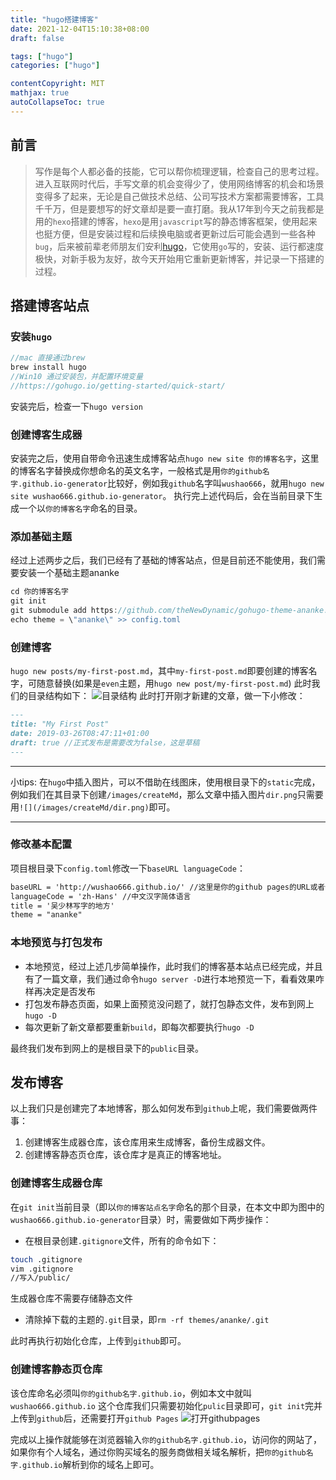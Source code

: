 ```yaml
---
title: "hugo搭建博客"
date: 2021-12-04T15:10:38+08:00
draft: false

tags: ["hugo"]
categories: ["hugo"]

contentCopyright: MIT
mathjax: true
autoCollapseToc: true
---
```


## 前言

> 写作是每个人都必备的技能，它可以帮你梳理逻辑，检查自己的思考过程。进入互联网时代后，手写文章的机会变得少了，使用网络博客的机会和场景变得多了起来，无论是自己做技术总结、公司写技术方案都需要博客，工具千千万，但是要想写的好文章却是要一直打磨。我从17年到今天之前我都是用的`hexo`搭建的博客，`hexo`是用`javascript`写的静态博客框架，使用起来也挺方便，但是安装过程和后续换电脑或者更新过后可能会遇到一些各种`bug`，后来被前辈老师朋友们安利[hugo](https://gohugo.io/)，它使用`go`写的，安装、运行都速度极快，对新手极为友好，故今天开始用它重新更新博客，并记录一下搭建的过程。

<!--more-->

## 搭建博客站点

### 安装`hugo`

```javascript
//mac 直接通过brew
brew install hugo
//Win10 通过安装包，并配置环境变量
//https://gohugo.io/getting-started/quick-start/
```
安装完后，检查一下`hugo version`

### 创建博客生成器
安装完之后，使用自带命令迅速生成博客站点`hugo new site 你的博客名字`，这里的博客名字替换成你想命名的英文名字，一般格式是用`你的github名字.github.io-generator`比较好，例如我`github`名字叫`wushao666`，就用`hugo new site wushao666.github.io-generator`。
执行完上述代码后，会在当前目录下生成一个以`你的博客名字`命名的目录。

### 添加基础主题
经过上述两步之后，我们已经有了基础的博客站点，但是目前还不能使用，我们需要安装一个基础主题ananke

```javascript
cd 你的博客名字
git init
git submodule add https://github.com/theNewDynamic/gohugo-theme-ananke.git themes/ananke
echo theme = \"ananke\" >> config.toml
```
### 创建博客
`hugo new posts/my-first-post.md`，其中`my-first-post.md`即要创建的博客名字，可随意替换(如果是`even`主题，用`hugo new post/my-first-post.md`)
此时我们的目录结构如下：
![目录结构](/images/createMd/dir.png)
此时打开刚才新建的文章，做一下小修改：

```md
---
title: "My First Post"
date: 2019-03-26T08:47:11+01:00
draft: true //正式发布是需要改为false，这是草稿
---
```
***
小tips: 在`hugo`中插入图片，可以不借助在线图床，使用根目录下的`static`完成，例如我们在其目录下创建`/images/createMd`，那么文章中插入图片`dir.png`只需要用`![](/images/createMd/dir.png)`即可。
***

### 修改基本配置
项目根目录下`config.toml`修改一下`baseURL languageCode`：

```md
baseURL = 'http://wushao666.github.io/' //这里是你的github pages的URL或者你的个人域名
languageCode = 'zh-Hans' //中文汉字简体语言
title = '吴少林写字的地方'
theme = "ananke"
```
### 本地预览与打包发布
- 本地预览，经过上述几步简单操作，此时我们的博客基本站点已经完成，并且有了一篇文章，我们通过命令`hugo server -D`进行本地预览一下，看看效果咋样再决定是否发布
- 打包发布静态页面，如果上面预览没问题了，就打包静态文件，发布到网上`hugo -D`
- 每次更新了新文章都要重新`build`，即每次都要执行`hugo -D`

最终我们发布到网上的是根目录下的`public`目录。

## 发布博客

以上我们只是创建完了本地博客，那么如何发布到`github`上呢，我们需要做两件事：
1. 创建博客生成器仓库，该仓库用来生成博客，备份生成器文件。
2. 创建博客静态页仓库，该仓库才是真正的博客地址。

### 创建博客生成器仓库
在`git init`当前目录（即以`你的博客站点名字`命名的那个目录，在本文中即为图中的`wushao666.github.io-generator`目录）时，需要做如下两步操作：
- 在根目录创建`.gitignore`文件，所有的命令如下：

```sh
touch .gitignore
vim .gitignore
//写入/public/
```
生成器仓库不需要存储静态文件

- 清除掉下载的主题的`.git`目录，即`rm -rf themes/ananke/.git`

此时再执行初始化仓库，上传到`github`即可。

### 创建博客静态页仓库
该仓库命名必须叫`你的github名字.github.io`，例如本文中就叫`wushao666.github.io`
这个仓库我们只需要初始化`pulic`目录即可，`git init`完并上传到`github`后，还需要打开`github Pages`
![打开githubpages](/images/createMd/githubPages.png)

完成以上操作就能够在浏览器输入`你的github名字.github.io`，访问你的网站了，如果你有个人域名，通过你购买域名的服务商做相关域名解析，把`你的github名字.github.io`解析到你的域名上即可。